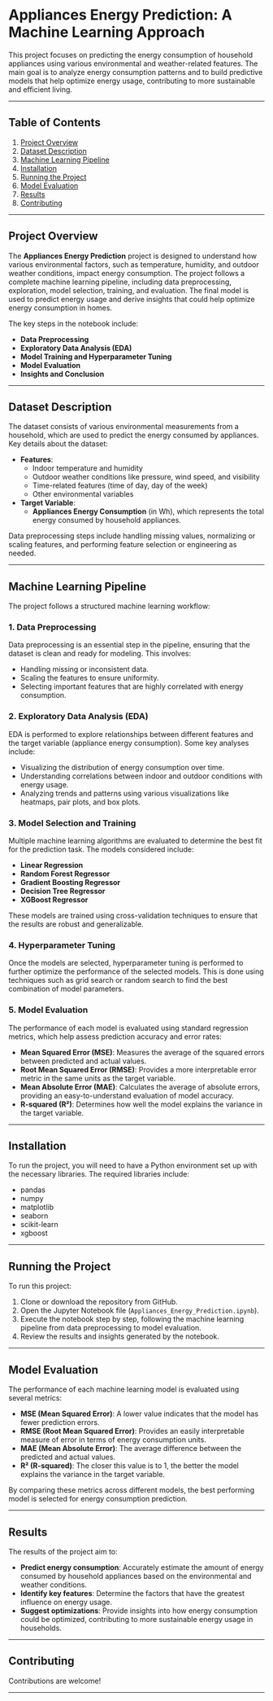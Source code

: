 # Appliances Energy Prediction: A Machine Learning Approach

This project focuses on predicting the energy consumption of household appliances using various environmental and weather-related features. The main goal is to analyze energy consumption patterns and to build predictive models that help optimize energy usage, contributing to more sustainable and efficient living.

---

## Table of Contents

1. [Project Overview](#project-overview)
2. [Dataset Description](#dataset-description)
3. [Machine Learning Pipeline](#machine-learning-pipeline)
4. [Installation](#installation)
5. [Running the Project](#running-the-project)
6. [Model Evaluation](#model-evaluation)
7. [Results](#results)
8. [Contributing](#contributing)

---

## Project Overview

The **Appliances Energy Prediction** project is designed to understand how various environmental factors, such as temperature, humidity, and outdoor weather conditions, impact energy consumption. The project follows a complete machine learning pipeline, including data preprocessing, exploration, model selection, training, and evaluation. The final model is used to predict energy usage and derive insights that could help optimize energy consumption in homes.

The key steps in the notebook include:
- **Data Preprocessing**
- **Exploratory Data Analysis (EDA)**
- **Model Training and Hyperparameter Tuning**
- **Model Evaluation**
- **Insights and Conclusion**

---

## Dataset Description

The dataset consists of various environmental measurements from a household, which are used to predict the energy consumed by appliances. Key details about the dataset:

- **Features**: 
  - Indoor temperature and humidity
  - Outdoor weather conditions like pressure, wind speed, and visibility
  - Time-related features (time of day, day of the week)
  - Other environmental variables
- **Target Variable**: 
  - **Appliances Energy Consumption** (in Wh), which represents the total energy consumed by household appliances.

Data preprocessing steps include handling missing values, normalizing or scaling features, and performing feature selection or engineering as needed.

---

## Machine Learning Pipeline

The project follows a structured machine learning workflow:

### 1. Data Preprocessing

Data preprocessing is an essential step in the pipeline, ensuring that the dataset is clean and ready for modeling. This involves:

- Handling missing or inconsistent data.
- Scaling the features to ensure uniformity.
- Selecting important features that are highly correlated with energy consumption.

### 2. Exploratory Data Analysis (EDA)

EDA is performed to explore relationships between different features and the target variable (appliance energy consumption). Some key analyses include:

- Visualizing the distribution of energy consumption over time.
- Understanding correlations between indoor and outdoor conditions with energy usage.
- Analyzing trends and patterns using various visualizations like heatmaps, pair plots, and box plots.

### 3. Model Selection and Training

Multiple machine learning algorithms are evaluated to determine the best fit for the prediction task. The models considered include:

- **Linear Regression**
- **Random Forest Regressor**
- **Gradient Boosting Regressor**
- **Decision Tree Regressor**
- **XGBoost Regressor**

These models are trained using cross-validation techniques to ensure that the results are robust and generalizable.

### 4. Hyperparameter Tuning

Once the models are selected, hyperparameter tuning is performed to further optimize the performance of the selected models. This is done using techniques such as grid search or random search to find the best combination of model parameters.

### 5. Model Evaluation

The performance of each model is evaluated using standard regression metrics, which help assess prediction accuracy and error rates:

- **Mean Squared Error (MSE)**: Measures the average of the squared errors between predicted and actual values.
- **Root Mean Squared Error (RMSE)**: Provides a more interpretable error metric in the same units as the target variable.
- **Mean Absolute Error (MAE)**: Calculates the average of absolute errors, providing an easy-to-understand evaluation of model accuracy.
- **R-squared (R²)**: Determines how well the model explains the variance in the target variable.

---

## Installation

To run the project, you will need to have a Python environment set up with the necessary libraries. The required libraries include:

- pandas
- numpy
- matplotlib
- seaborn
- scikit-learn
- xgboost

---

## Running the Project

To run this project:

1. Clone or download the repository from GitHub.
2. Open the Jupyter Notebook file (`Appliances_Energy_Prediction.ipynb`).
3. Execute the notebook step by step, following the machine learning pipeline from data preprocessing to model evaluation.
4. Review the results and insights generated by the notebook.

---

## Model Evaluation

The performance of each machine learning model is evaluated using several metrics:

- **MSE (Mean Squared Error)**: A lower value indicates that the model has fewer prediction errors.
- **RMSE (Root Mean Squared Error)**: Provides an easily interpretable measure of error in terms of energy consumption units.
- **MAE (Mean Absolute Error)**: The average difference between the predicted and actual values.
- **R² (R-squared)**: The closer this value is to 1, the better the model explains the variance in the target variable.

By comparing these metrics across different models, the best performing model is selected for energy consumption prediction.

---

## Results

The results of the project aim to:

- **Predict energy consumption**: Accurately estimate the amount of energy consumed by household appliances based on the environmental and weather conditions.
- **Identify key features**: Determine the factors that have the greatest influence on energy usage.
- **Suggest optimizations**: Provide insights into how energy consumption could be optimized, contributing to more sustainable energy usage in households.

---

## Contributing

Contributions are welcome!

---
